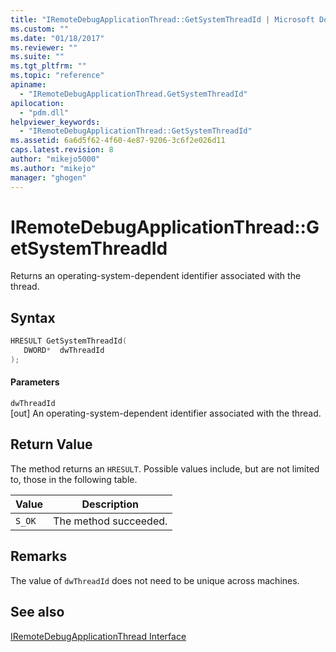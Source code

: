 ```yaml
---
title: "IRemoteDebugApplicationThread::GetSystemThreadId | Microsoft Docs"
ms.custom: ""
ms.date: "01/18/2017"
ms.reviewer: ""
ms.suite: ""
ms.tgt_pltfrm: ""
ms.topic: "reference"
apiname: 
  - "IRemoteDebugApplicationThread.GetSystemThreadId"
apilocation: 
  - "pdm.dll"
helpviewer_keywords: 
  - "IRemoteDebugApplicationThread::GetSystemThreadId"
ms.assetid: 6a6d5f62-4f60-4e87-9206-3c6f2e026d11
caps.latest.revision: 8
author: "mikejo5000"
ms.author: "mikejo"
manager: "ghogen"
---
```

# IRemoteDebugApplicationThread::GetSystemThreadId
Returns an operating-system-dependent identifier associated with the thread.  
  
## Syntax  
  
```cpp
HRESULT GetSystemThreadId(  
   DWORD*  dwThreadId  
);  
```  
  
#### Parameters  
 `dwThreadId`  
 [out] An operating-system-dependent identifier associated with the thread.  
  
## Return Value  
 The method returns an `HRESULT`. Possible values include, but are not limited to, those in the following table.  
  
|Value|Description|  
|-----------|-----------------|  
|`S_OK`|The method succeeded.|  
  
## Remarks  
 The value of `dwThreadId` does not need to be unique across machines.  
  
## See also  
 [IRemoteDebugApplicationThread Interface](../../winscript/reference/iremotedebugapplicationthread-interface.md)